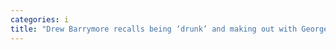 ```yaml
---
categories: i
title: "Drew Barrymore recalls being ‘drunk’ and making out with George Clooneys friend after her divorce in 2002"
---
```

